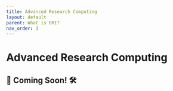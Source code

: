 ```yaml
---
title: Advanced Research Computing 
layout: default 
parent: What is DRI?
nav_order: 3
---
```


# Advanced Research Computing 

🚧 Coming Soon! 🛠️
---
